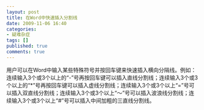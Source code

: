 ```yaml
---
layout: post
title: 在Word中快速插入分割线
date: 2009-11-06 16:40
categories:
- 疑难杂症
tags: []
published: true
comments: true
---
```

<p><p>用户可以在Word中输入某些特殊符号并按回车键来快速插入横向分隔线。例如：连续输入3个或3个以上的“-”号再按回车键可以插入直线分割线；连续输入3个或3个以上的“*”号再按回车键可以插入虚线分割线；连续输入3个或3个以上“=”号可以插入双直线分割线；连续输入3个或3个以上“～”号可以插入波浪线分割线；连续输入3个或3个以上“#”号可以插入中间加粗的三直线分割线。</p></p>
